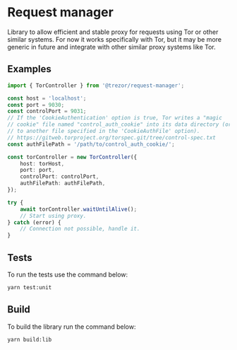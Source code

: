 # Request manager

Library to allow efficient and stable proxy for requests using Tor or other similar systems.
For now it works specifically with Tor, but it may be more generic in future and integrate with other similar proxy systems like Tor.

## Examples

```typescript
import { TorController } from '@trezor/request-manager';

const host = 'localhost';
const port = 9030;
const controlPort = 9031;
// If the 'CookieAuthentication' option is true, Tor writes a "magic
// cookie" file named "control_auth_cookie" into its data directory (or
// to another file specified in the 'CookieAuthFile' option).
// https://gitweb.torproject.org/torspec.git/tree/control-spec.txt
const authFilePath = '/path/to/control_auth_cookie/';

const torController = new TorController({
    host: torHost,
    port: port,
    controlPort: controlPort,
    authFilePath: authFilePath,
});

try {
    await torController.waitUntilAlive();
    // Start using proxy.
} catch (error) {
    // Connection not possible, handle it.
}
```

## Tests

To run the tests use the command below:

```bash
yarn test:unit
```

## Build

To build the library run the command below:

```bash
yarn build:lib
```
